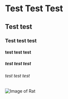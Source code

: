 # Test Test Test
## Test test
### Test test test
#### test test test
##### test test test
###### test test test
![Image of Rat](https://user-images.githubusercontent.com/95563051/226498629-44d49319-3039-416b-a4c0-2500f5757cbf.jpeg)
